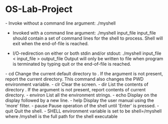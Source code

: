 # OS-Lab-Project
<Usage>
- Invoke without a command line argument:
  ./myshell

- Invoked with a command line argument:
  ./myshell input_file
    <NOTE> input_file should contain a set of command lines for the shell to process.
    <NOTE> Shell will exit when the end-of-file is reached.

- I/O-redirection on either or both stdin and/or stdout:
  ./myshell input_file < input_file > output_file
    <NOTE> Output will only be written to file when program is terminated by typing quit or the end-of-file is reached.


<Commands>
- cd <directory>
  Change the current default directory to <directory>.
  If the <directory> argument is not present, report the current directory.
  This command also changes the PWD environment variable.
- clr
  Clear the screen.
- dir <directory>
  List the contents of directory <directory>.
  If the <directory> argument is not present, report contents of current directory.
- environ
  List all the environment strings.
- echo <comment>
  Display <comment> on the display followed by a new line.
- help
  Display the user manual using the 'more' filter.
- pause
  Pause operation of the shell until 'Enter' is pressed.
- quit
  Quit the shell.
- SHELL environment variable is set to be shell=<pathname>/myshell where
  <pathname>/myshell is the full path for the shell executable
   
